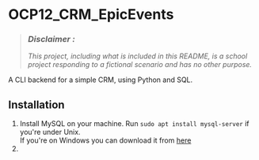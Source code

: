 # OCP12_CRM_EpicEvents

> ### ***Disclaimer :***
> *This project, including what is included in this README, is a school project responding to a 
> fictional scenario and has no other purpose.*  

A CLI backend for a simple CRM, using Python and SQL.


## Installation  
1. Install MySQL on your machine. Run `sudo apt install mysql-server` if you're under Unix.  
   If you're on Windows you can download it from [here](https://dev.mysql.com/downloads/installer/)
2.